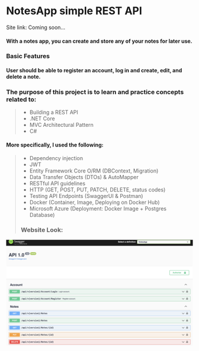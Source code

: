 # NotesApp simple REST API 

Site link: Coming soon...

#### With a notes app, you can create and store any of your notes for later use.

### Basic Features

#### User should be able to register an account, log in and create, edit, and delete a note.

### The purpose of this project is to learn and practice concepts related to:
> - Building a REST API
> - .NET Core
> - MVC Architectural Pattern
> - C#

#### More specifically, I used the following:
> - Dependency injection
> - JWT
> - Entity Framework Core O/RM (DBContext, Migration)
> - Data Transfer Objects (DTOs) & AutoMapper
> - RESTful API guidelines
> - HTTP (GET, POST, PUT, PATCH, DELETE, status codes)
> - Testing API Endpoints (SwaggerUI & Postman)
> - Docker (Container, Image, Deploying on Docker Hub)
> - Microsoft Azure (Deployment: Docker Image + Postgres Database)
> 
> ### Website Look:

![image](https://github.com/kkaisa/NotesApp/blob/master/NotesApp_Swagger.png?raw=true)